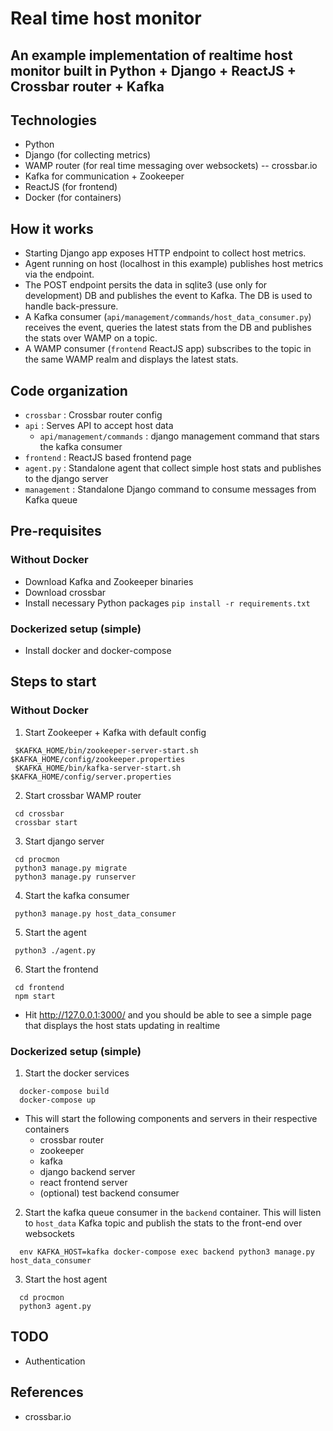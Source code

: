 # Real time host monitor

## An example implementation of realtime host monitor built in Python + Django + ReactJS + Crossbar router + Kafka

## Technologies
 * Python
 * Django (for collecting metrics)
 * WAMP router (for real time messaging over websockets) -- crossbar.io
 * Kafka for communication + Zookeeper
 * ReactJS (for frontend)
 * Docker (for containers)

## How it works
 * Starting Django app exposes HTTP endpoint to collect host metrics.
 * Agent running on host (localhost in this example) publishes host metrics via the endpoint.
 * The POST endpoint persits the data in sqlite3 (use only for development) DB and publishes the event to Kafka. The DB is used to handle back-pressure.
 * A Kafka consumer (`api/management/commands/host_data_consumer.py`) receives the event, queries the latest stats from the DB and publishes the stats over WAMP on a topic.
 * A WAMP consumer (`frontend` ReactJS app) subscribes to the topic in the same WAMP realm and displays the latest stats.

## Code organization
 * `crossbar` : Crossbar router config
 * `api` : Serves API to accept host data
   * `api/management/commands` : django management command that stars the kafka consumer
 * `frontend` : ReactJS based frontend page
 * `agent.py` : Standalone agent that collect simple host stats and publishes to the django server
 * `management` : Standalone Django command to consume messages from Kafka queue

## Pre-requisites
### Without Docker
 * Download Kafka and Zookeeper binaries
 * Download crossbar
 * Install necessary Python packages
   `pip install -r requirements.txt`

### Dockerized setup (simple)
 * Install docker and docker-compose

## Steps to start
### Without Docker
 1. Start Zookeeper + Kafka with default config
```
 $KAFKA_HOME/bin/zookeeper-server-start.sh $KAFKA_HOME/config/zookeeper.properties
 $KAFKA_HOME/bin/kafka-server-start.sh $KAFKA_HOME/config/server.properties
```
 2. Start crossbar WAMP router
```
 cd crossbar
 crossbar start
```
 3. Start django server
```
 cd procmon
 python3 manage.py migrate
 python3 manage.py runserver
```
 4. Start the kafka consumer
```
 python3 manage.py host_data_consumer
```
 5. Start the agent
```
 python3 ./agent.py
```
 6. Start the frontend
```
 cd frontend
 npm start
```

 * Hit http://127.0.0.1:3000/ and you should be able to see a simple page that displays the host stats updating in realtime

### Dockerized setup (simple)
 1. Start the docker services
```
  docker-compose build
  docker-compose up
```
   * This will start the following components and servers in their respective containers
     * crossbar router
     * zookeeper
     * kafka
     * django backend server
     * react frontend server
     * (optional) test backend consumer

 2. Start the kafka queue consumer in the `backend` container. This will listen to `host_data` Kafka topic and publish the stats to the front-end over websockets
```
  env KAFKA_HOST=kafka docker-compose exec backend python3 manage.py host_data_consumer
```
 3. Start the host agent
```
  cd procmon
  python3 agent.py
```

## TODO
 * Authentication

## References
 * crossbar.io
